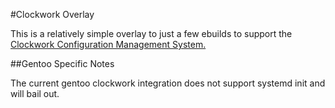#Clockwork Overlay

This is a relatively simple overlay to just a few ebuilds to support the [Clockwork Configuration Management System.](https://github.com/filefrog/clockwork)

##Gentoo Specific Notes

The current gentoo clockwork integration does not support systemd init and will bail out.
